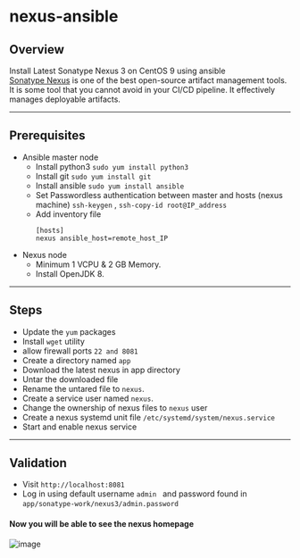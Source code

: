 # nexus-ansible
## Overview
Install Latest Sonatype Nexus 3 on CentOS 9 using ansible \
[Sonatype Nexus](https://www.sonatype.com/products/nexus-repository) is one of the best open-source artifact management tools. It is some tool that you cannot avoid in your CI/CD pipeline. It effectively manages deployable artifacts.

---

## Prerequisites
* Ansible master node
  * Install python3 `sudo yum install python3`
  * Install git `sudo yum install git`
  * Install ansible `sudo yum install ansible`
  * Set Passwordless authentication between master and hosts (nexus machine) `ssh-keygen` , `ssh-copy-id root@IP_address`
  * Add inventory file 
    ```
    [hosts]
    nexus ansible_host=remote_host_IP
    ```
* Nexus node
  * Minimum 1 VCPU & 2 GB Memory.
  * Install OpenJDK 8.
  
 ---
 
 ## Steps
 * Update the `yum` packages
 * Install  `wget` utility
 * allow firewall ports `22 and 8081`
 * Create a directory named `app`
 * Download the latest nexus in app directory
 * Untar the downloaded file
 * Rename the untared file to `nexus`.
 * Create a service user named `nexus`.
 * Change the ownership of nexus files to `nexus` user
 * Create a nexus systemd unit file `/etc/systemd/system/nexus.service`
 * Start and enable nexus service

---
## Validation 
* Visit `http://localhost:8081`
* Log in using default username `admin ` and password found in `app/sonatype-work/nexus3/admin.password` 
#### Now you will be able to see the nexus homepage 
![image](https://user-images.githubusercontent.com/47721226/231821274-99e21b0c-b012-41a0-8c2c-60ea992717d1.png)

